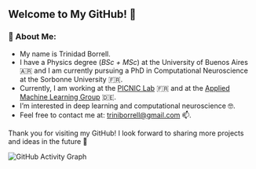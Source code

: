 ## Welcome to My GitHub! 👋

### 🔬 About Me:
- My name is Trinidad Borrell.
- I have a Physics degree (_BSc + MSc_) at the University of Buenos Aires 🇦🇷 and I am currently pursuing a PhD in Computational Neuroscience at the Sorbonne University 🇫🇷.
- Currently, I am working at the [PICNIC Lab](https://parisbraininstitute.org/paris-brain-institute-research-teams/picnic-neuropsychology-and-functional-neuroimaging) 🇫🇷 and at the [Applied Machine Learning Group](https://www.fz-juelich.de/en/inm/inm-7/research-groups/applied-machine-learning-aml) 🇩🇪.
- I’m interested in deep learning and computational neuroscience 🤓.
- Feel free to contact me at: [triniborrell@gmail.com](mailto:triniborrell@gmail.com) 📫.
  
Thank you for visiting my GitHub! I look forward to sharing more projects and ideas in the future :brain: 

![GitHub Activity Graph](https://github-readme-activity-graph.vercel.app/graph?username=trinidadBorrell&theme=github-compact)



